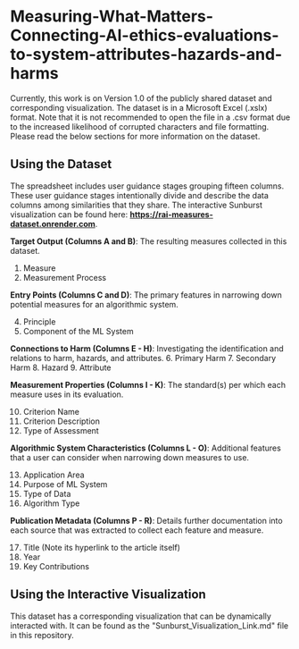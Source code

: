 # Measuring-What-Matters-Connecting-AI-ethics-evaluations-to-system-attributes-hazards-and-harms

Currently, this work is on Version 1.0 of the publicly shared dataset and corresponding visualization. The dataset is in a Microsoft Excel (.xslx) format. Note that it is not recommended to open the file in a .csv format due to the increased likelihood of corrupted characters and file formatting. Please read the below sections for more information on the dataset.

## Using the Dataset
The spreadsheet includes user guidance stages grouping fifteen columns. These user guidance stages intentionally divide and describe the data columns among similarities that they share. The interactive Sunburst visualization can be found here: **https://rai-measures-dataset.onrender.com**. 

**Target Output (Columns A and B)**: The resulting measures collected in this dataset.
  1. Measure
  2. Measurement Process
     
**Entry Points (Columns C and D)**: The primary features in narrowing down potential measures for an algorithmic system.

  4. Principle
  5. Component of the ML System

**Connections to Harm (Columns E - H)**: Investigating the identification and relations to harm, hazards, and attributes.
  6. Primary Harm
  7. Secondary Harm
  8. Hazard
  9. Attribute

**Measurement Properties (Columns I - K)**: The standard(s) per which each measure uses in its evaluation.

  10. Criterion Name 
  11. Criterion Description 
  12. Type of Assessment

**Algorithmic System Characteristics (Columns L - O)**: Additional features that a user can consider when narrowing down measures to use.

  13. Application Area
  14. Purpose of ML System 
  15. Type of Data
  16. Algorithm Type

**Publication Metadata (Columns P - R)**: Details further documentation into each source that was extracted to collect each feature and measure.

  17. Title (Note its hyperlink to the article itself)
  18. Year
  19. Key Contributions 

## Using the Interactive Visualization
This dataset has a corresponding visualization that can be dynamically interacted with. It can be found as the "Sunburst_Visualization_Link.md" file in this repository.
